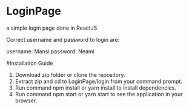 # LoginPage
a simple login page done in ReactJS

Correct username and password to login are:

username: Mansi
password: Neami

#Installation Guide
1. Download zip folder or clone the repository.
2. Extract zip and cd to LoginPage/login from your command prompt.
3. Run command npm install or yarn install to install dependencies.
4. Run command npm start or yarn start to see the application in your browser.

